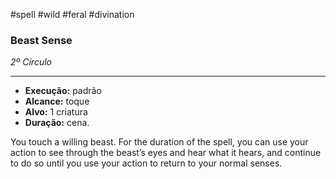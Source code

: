 #spell #wild #feral #divination 
### Beast Sense
*2º Círculo*
___
- **Execução:** padrão
- **Alcance:** toque
- **Alvo:** 1 criatura
- **Duração:** cena.

You touch a willing beast. For the duration of the spell, you can use your action to see through the beast’s eyes and hear what it hears, and continue to do so until you use your action to return to your normal senses.
